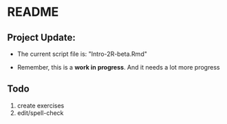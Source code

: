 # README

## Project Update:
* The current script file is: "Intro-2R-beta.Rmd"

* Remember, this is a **work in progress**.  And it needs a lot more progress

## Todo

1. create exercises
2. edit/spell-check